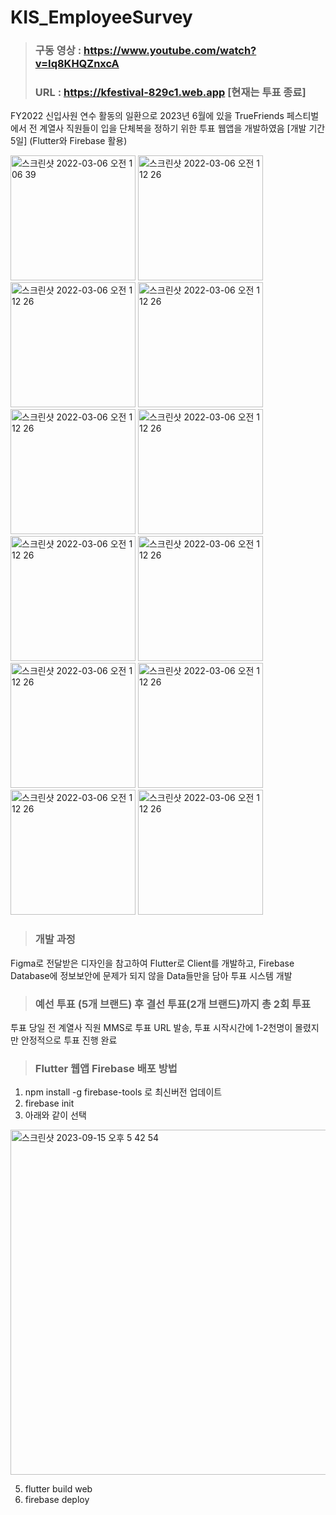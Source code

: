 # KIS_EmployeeSurvey

> ### 구동 영상 : https://www.youtube.com/watch?v=Iq8KHQZnxcA
> ### URL : https://kfestival-829c1.web.app  [현재는 투표 종료]

FY2022 신입사원 연수 활동의 일환으로 2023년 6월에 있을 TrueFriends 페스티벌에서 전 계열사 직원들이 입을 단체복을 정하기 위한 투표 웹앱을 개발하였음
[개발 기간 5일]
(Flutter와 Firebase 활용)

<p>
<img width="200" alt="스크린샷 2022-03-06 오전 1 06 39" src="https://github.com/caumannerman/KIS_EmployeeSurvey/assets/75043852/64540656-c556-49c4-a6ad-da4122aac5fa">
<img width="200" alt="스크린샷 2022-03-06 오전 1 12 26" src="https://github.com/caumannerman/KIS_EmployeeSurvey/assets/75043852/42f31cf5-c6c6-4a7e-90c5-cc76f952fd66">
<img width="200" alt="스크린샷 2022-03-06 오전 1 12 26" src="https://github.com/caumannerman/KIS_EmployeeSurvey/assets/75043852/5213a1fb-52d6-4f73-88aa-74ee0b0fad64">
<img width="200" alt="스크린샷 2022-03-06 오전 1 12 26" src="https://github.com/caumannerman/KIS_EmployeeSurvey/assets/75043852/ad1345a7-a34f-4bb3-8f39-0a689d5c9135">
<img width="200" alt="스크린샷 2022-03-06 오전 1 12 26" src="https://github.com/caumannerman/KIS_EmployeeSurvey/assets/75043852/653ef904-ae6a-494d-a683-a976efa827ed">
<img width="200" alt="스크린샷 2022-03-06 오전 1 12 26" src="https://github.com/caumannerman/KIS_EmployeeSurvey/assets/75043852/a04ff41a-81b2-477c-bd20-134fbd65ee53">
<img width="200" alt="스크린샷 2022-03-06 오전 1 12 26" src="https://github.com/caumannerman/KIS_EmployeeSurvey/assets/75043852/3c114ae0-3d3d-4001-8965-7a7eba9a5fbc">
<img width="200" alt="스크린샷 2022-03-06 오전 1 12 26" src="https://github.com/caumannerman/KIS_EmployeeSurvey/assets/75043852/57b34e71-f0de-4ceb-b777-66040b5a02ed">
<img width="200" alt="스크린샷 2022-03-06 오전 1 12 26" src="https://github.com/caumannerman/KIS_EmployeeSurvey/assets/75043852/4b0f4fd6-f2a3-47e5-9b7c-04debc1c3dd2">
<img width="200" alt="스크린샷 2022-03-06 오전 1 12 26" src="https://github.com/caumannerman/KIS_EmployeeSurvey/assets/75043852/97294b41-55ab-4173-bc7e-1f0ca03c7f7a">
<img width="200" alt="스크린샷 2022-03-06 오전 1 12 26" src="https://github.com/caumannerman/KIS_EmployeeSurvey/assets/75043852/2d080a36-6694-4893-8dff-538e1ba08ee8">
<img width="200" alt="스크린샷 2022-03-06 오전 1 12 26" src="https://github.com/caumannerman/KIS_EmployeeSurvey/assets/75043852/a778f61c-cfee-443f-aa3c-5c432f648be7">
</p>


> ### 개발 과정
Figma로 전달받은 디자인을 참고하여 Flutter로 Client를 개발하고,
Firebase Database에 정보보안에 문제가 되지 않을 Data들만을 담아 투표 시스템 개발 


> ### 예선 투표 (5개 브랜드) 후 결선 투표(2개 브랜드)까지 총 2회 투표
투표 당일 전 계열사 직원 MMS로 투표 URL 발송, 투표 시작시간에 1-2천명이 몰렸지만 안정적으로 투표 진행 완료




> ### Flutter 웹앱 Firebase 배포 방법
  1. npm install -g firebase-tools 로 최신버전 업데이트
  2. firebase init
  3. 아래와 같이 선택
<img width="552" alt="스크린샷 2023-09-15 오후 5 42 54" src="https://github.com/caumannerman/KIS_EmployeeSurvey/assets/75043852/5441e549-5f7e-425a-b0b7-a6c8d83bdc8c">

  5. flutter build web
  6. firebase deploy
